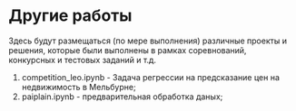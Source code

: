 # Другие работы
Здесь будут размещаться (по мере выполнения) различные проекты и решения, которые были выполнены в рамках соревнований, конкурсных и тестовых заданий и т.д.

1. competition_leo.ipynb - Задача регрессии на предсказание цен на недвижимость в Мельбурне;
2. paiplain.ipynb - предварительная обработка даных;


